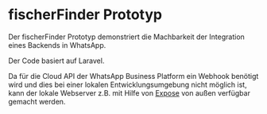 # fischerFinder Prototyp

Der fischerFinder Prototyp demonstriert die Machbarkeit der Integration eines Backends
in WhatsApp.

Der Code basiert auf Laravel.

Da für die Cloud API der WhatsApp Business Platform ein Webhook benötigt wird und
dies bei einer lokalen Entwicklungsumgebung nicht möglich ist, kann der lokale Webserver
z.B. mit Hilfe von [Expose](https://expose.dev/) von außen verfügbar gemacht werden.
